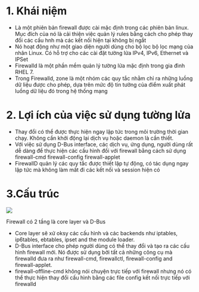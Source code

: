 # 1. Khái niệm
- Là một phiên bản firewall được cài mặc định trong các phiên bản linux. Mục đích của nó là cải thiện việc quản lý rules bằng cách cho phép thay đổi các cấu hnh mà các kết nối hiện tại không bị ngắt 
- Nó hoạt động như một giao diện người dùng cho bộ lọc bộ lọc mạng của nhân Linux. Có hỗ trợ cho các cài đặt tường lửa IPv4, IPv6, Ethernet và IPSet
- Firewalld là một phần mềm quản lý tường lửa mặc định trong gia đình RHEL 7.
- Trong Firewalld, zone là một nhóm các quy tắc nhằm chỉ ra những luồng dữ liệu được cho phép, dựa trên mức độ tin tưởng của điểm xuất phát luồng dữ liệu đó trong hệ thống mạng
# 2. Lợi ích của việc sử dụng tường lửa
- Thay đổi có thể được thực hiện ngay lập tức trong môi trường thời gian chạy. Không cần khởi động lại dịch vụ hoặc daemon là cần thiết.
- Với việc sử dụng D-Bus interface, các dịch vụ, ứng dụng, người dùng rất dễ dàng để thực hiện các cấu hình đối với firewall bằng cách sử dụng firewall-cmd firewall-config firewall-applet
- FirewallD quản lý các quy tắc được thiết lập tự động, có tác dụng ngay lập tức mà không làm mất đi các kết nối và session hiện có
# 3.Cấu trúc 
![](/images/68747470733a2f2f692e696d6775722e636f6d2f43456b546158432e706e67.png)

Firewall có 2 tầng là core layer và D-Bus
- Core layer sẽ xử oksy các cấu hình và các backends như iptables, ip6tables, ebtables, ipset and the module loader.
- D-Bus interface cho phép người dùng có thể thay đổi và tạo ra các cấu hình firewall mới. Nó được sử dụng bởi tất cả những công cụ mà firewalld đưa ra như firewall-cmd, firewallctl, firewall-config and firewall-applet.
- firewall-offline-cmd không nói chuyện trực tiếp với firewall nhưng nó có thể thực hiện thay đổi cấu hình bằng các file config kết nối trực tiếp với firewalld